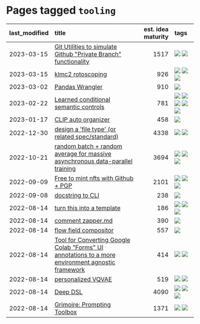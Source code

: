 # Pages tagged `tooling`

|last_modified|title|est. idea maturity|tags
|:---|:---|---:|:---|
|2023-03-15|[Git Utilities to simulate Github "Private Branch" functionality](../git_private_branch_utils.md)|1517|[![](https://img.shields.io/badge/tag-stability-8ce6fc)](../tags/stability.md) [![](https://img.shields.io/badge/tag-tooling-3faa68)](../tags/tooling.md)|
|2023-03-15|[klmc2 rotoscoping](../klmc2_rotoscoping.md)|926|[![](https://img.shields.io/badge/tag-animation-93e32e)](../tags/animation.md) [![](https://img.shields.io/badge/tag-experimental-379a95)](../tags/experimental.md) [![](https://img.shields.io/badge/tag-tooling-3faa68)](../tags/tooling.md)|
|2023-03-02|[Pandas Wrangler](../pandas_wrangler.md)|910|[![](https://img.shields.io/badge/tag-tooling-3faa68)](../tags/tooling.md)|
|2023-02-22|[Learned conditional semantic controls](../learned-conditional-semantic-controls.md)|781|[![](https://img.shields.io/badge/tag-animation-93e32e)](../tags/animation.md) [![](https://img.shields.io/badge/tag-colab-29c88d)](../tags/colab.md) [![](https://img.shields.io/badge/tag-experimental-379a95)](../tags/experimental.md) [![](https://img.shields.io/badge/tag-prompting-786ed6)](../tags/prompting.md) [![](https://img.shields.io/badge/tag-tooling-3faa68)](../tags/tooling.md)|
|2023-01-17|[CLIP auto organizer](../clip_auto_organizer.md)|458|[![](https://img.shields.io/badge/tag-tooling-3faa68)](../tags/tooling.md)|
|2022-12-30|[design a 'file type' (or related spec/standard)](../filetype-for-ai-art-and-animation.md)|4338|[![](https://img.shields.io/badge/tag-animation-93e32e)](../tags/animation.md) [![](https://img.shields.io/badge/tag-tooling-3faa68)](../tags/tooling.md)|
|2022-10-21|[random batch + random average for massive asynchronous data-parallel training](../async-evolutionary-ddp.md)|3694|[![](https://img.shields.io/badge/tag-experimental-379a95)](../tags/experimental.md) [![](https://img.shields.io/badge/tag-foundation-f3232d)](../tags/foundation.md) [![](https://img.shields.io/badge/tag-tooling-3faa68)](../tags/tooling.md)|
|2022-09-09|[Free to mint nfts with Github + PGP](../free-to-mint-nfts_git_plus_pgp.md)|2101|[![](https://img.shields.io/badge/tag-publicgood-424c13)](../tags/publicgood.md) [![](https://img.shields.io/badge/tag-tooling-3faa68)](../tags/tooling.md) [![](https://img.shields.io/badge/tag-wip-8a3b70)](../tags/wip.md)|
|2022-09-08|[docstring to CLI](../docstring-to-cli.md)|238|[![](https://img.shields.io/badge/tag-tooling-3faa68)](../tags/tooling.md)|
|2022-08-14|[turn this into a template](../benchwarmers-template.md)|186|[![](https://img.shields.io/badge/tag-meta-be57aa)](../tags/meta.md) [![](https://img.shields.io/badge/tag-tooling-3faa68)](../tags/tooling.md) [![](https://img.shields.io/badge/tag-wip-8a3b70)](../tags/wip.md)|
|2022-08-14|[comment zapper.md](../comment-zapper.md)|390|[![](https://img.shields.io/badge/tag-tooling-3faa68)](../tags/tooling.md)|
|2022-08-14|[flow field compositor](../flow-field-compositor.md)|557|[![](https://img.shields.io/badge/tag-tooling-3faa68)](../tags/tooling.md)|
|2022-08-14|[Tool for Converting Google Colab "Forms" UI annotations to a more environment agnostic framework](../colab-ui-converter.md)|414|[![](https://img.shields.io/badge/tag-colab-29c88d)](../tags/colab.md) [![](https://img.shields.io/badge/tag-tooling-3faa68)](../tags/tooling.md)|
|2022-08-14|[personalized VQVAE](../personalized-vqvae.md)|519|[![](https://img.shields.io/badge/tag-experimental-379a95)](../tags/experimental.md) [![](https://img.shields.io/badge/tag-tooling-3faa68)](../tags/tooling.md)|
|2022-08-14|[Deep DSL](../multistage-unsupervised-deep-DSL-learning-from-prompts-data.md)|4090|[![](https://img.shields.io/badge/tag-experimental-379a95)](../tags/experimental.md) [![](https://img.shields.io/badge/tag-prompting-786ed6)](../tags/prompting.md) [![](https://img.shields.io/badge/tag-tooling-3faa68)](../tags/tooling.md)|
|2022-08-14|[Grimoire: Prompting Toolbox](../grimoire.md)|1371|[![](https://img.shields.io/badge/tag-prompting-786ed6)](../tags/prompting.md) [![](https://img.shields.io/badge/tag-tooling-3faa68)](../tags/tooling.md)|